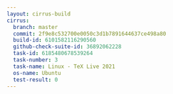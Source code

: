 ```yaml
---
layout: cirrus-build
cirrus:
  branch: master
  commit: 2f9e8c532700e0050c3d1b7891644637ce498a80
  build-id: 6101582116290560
  github-check-suite-id: 36892062228
  task-id: 6185480678539264
  task-number: 3
  task-name: Linux - TeX Live 2021
  os-name: Ubuntu
  test-result: 0
---
```

